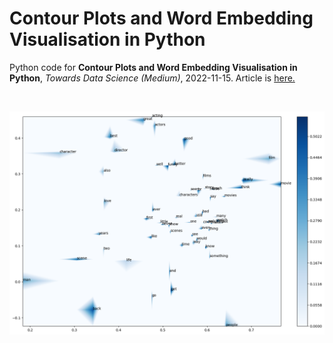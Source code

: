 # Contour Plots and Word Embedding Visualisation in Python
Python code for **Contour Plots and Word Embedding Visualisation in Python**, *Towards Data Science (Medium)*, 2022-11-15.
Article is [here.](https://towardsdatascience.com/contour-plots-and-word-embedding-visualisation-in-python-9dd2dacff6ac?sk=035d72e010f96883c591c09e5cbb3d16)

</br>

<p float="left">

  <img src="fig-github.png" width="1200" margin_bottom = "50" />
</p>
